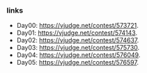 ### links
- Day00: https://vjudge.net/contest/573721.
- Day01: https://vjudge.net/contest/574143.
- Day02: https://vjudge.net/contest/574637.
- Day03: https://vjudge.net/contest/575730.
- Day04: https://vjudge.net/contest/576049.
- Day05: https://vjudge.net/contest/576597.
